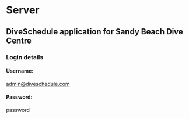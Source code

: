 # Server

## DiveSchedule application for Sandy Beach Dive Centre

### Login details

#### Username:

admin@diveschedule.com

#### Password:

password
